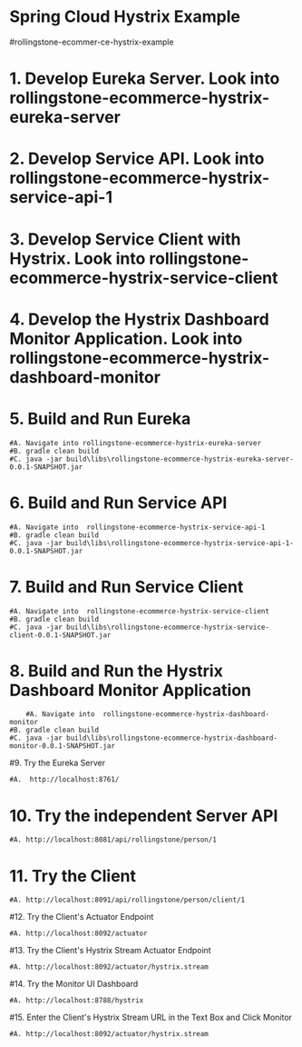# Spring Cloud Hystrix Example

#rollingstone-ecommer-ce-hystrix-example

# 1. Develop Eureka Server. Look into rollingstone-ecommerce-hystrix-eureka-server

# 2. Develop Service API. Look into rollingstone-ecommerce-hystrix-service-api-1

# 3. Develop Service Client with Hystrix. Look into rollingstone-ecommerce-hystrix-service-client

# 4. Develop the Hystrix Dashboard Monitor Application. Look into rollingstone-ecommerce-hystrix-dashboard-monitor

# 5. Build and Run Eureka

	#A. Navigate into rollingstone-ecommerce-hystrix-eureka-server
	#B. gradle clean build
	#C. java -jar build\libs\rollingstone-ecommerce-hystrix-eureka-server-0.0.1-SNAPSHOT.jar

# 6. Build and Run Service API

	#A. Navigate into  rollingstone-ecommerce-hystrix-service-api-1
	#B. gradle clean build
	#C. java -jar build\libs\rollingstone-ecommerce-hystrix-service-api-1-0.0.1-SNAPSHOT.jar

# 7. Build and Run  Service Client

	#A. Navigate into  rollingstone-ecommerce-hystrix-service-client
	#B. gradle clean build
	#C. java -jar build\libs\rollingstone-ecommerce-hystrix-service-client-0.0.1-SNAPSHOT.jar

# 8. Build and Run the Hystrix Dashboard Monitor Application

     	#A. Navigate into  rollingstone-ecommerce-hystrix-dashboard-monitor
	#B. gradle clean build
	#C. java -jar build\libs\rollingstone-ecommerce-hystrix-dashboard-monitor-0.0.1-SNAPSHOT.jar

#9. Try the Eureka Server

	#A.  http://localhost:8761/

# 10. Try the independent Server API

	#A. http://localhost:8081/api/rollingstone/person/1

# 11. Try  the Client

	#A. http://localhost:8091/api/rollingstone/person/client/1

#12. Try the Client's Actuator Endpoint

	#A. http://localhost:8092/actuator

#13. Try the Client's Hystrix Stream Actuator Endpoint

	#A. http://localhost:8092/actuator/hystrix.stream

#14. Try the Monitor UI Dashboard 

	#A. http://localhost:8788/hystrix

#15. Enter the Client's Hystrix Stream URL in the Text Box and Click Monitor

	#A. http://localhost:8092/actuator/hystrix.stream


